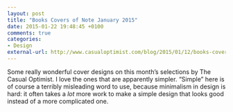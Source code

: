```yaml
---
layout: post
title: "Books Covers of Note January 2015"
date: 2015-01-22 19:48:45 +0100
comments: true
categories: 
- Design
external-url: http://www.casualoptimist.com/blog/2015/01/12/books-covers-of-note-january-2015/
---
```


Some really wonderful cover designs on this month’s selections by The Casual Optimist. I love the ones that are apparently simpler. “Simple” here is of course a terribly misleading word to use, because minimalism in design is hard: it often takes a _lot_ more work to make a simple design that looks good instead of a more complicated one.